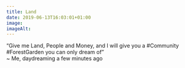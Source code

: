 ```yaml
---
title: Land
date: 2019-06-13T16:03:01+01:00
image: 
imageAlt: 
---
```


“Give me Land, People and Money, and I will give you a #Community #ForestGarden you can only dream of”  
~ Me, daydreaming a few minutes ago
